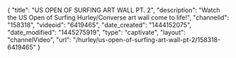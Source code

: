 {
    "title": "US OPEN OF SURFING ART WALL PT. 2",
    "description": "Watch the US Open of Surfing Hurley\/Converse art wall come to life!",
    "channelid": "158318",
    "videoid": "6419465",
    "date_created": "1444152075",
    "date_modified": "1445275919",
    "type": "captivate",
    "layout": "channelVideo",
    "url": "\/hurley\/us-open-of-surfing-art-wall-pt-2\/158318-6419465"
}